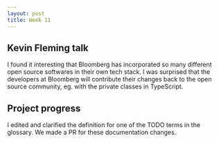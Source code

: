 ```yaml
---
layout: post
title: Week 11
---
```


## Kevin Fleming talk
I found it interesting that Bloomberg has incorporated so many different open source softwares in their own tech stack. I was surprised that the developers at Bloomberg will contribute their changes back to the open source community, eg. with the private classes in TypeScript.


## Project progress
I edited and clarified the definition for one of the TODO terms in the glossary. We made a PR for these documentation changes.